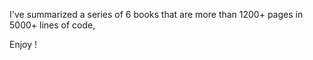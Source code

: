 I've summarized a series of 6 books that are more than 1200+ pages in 5000+ lines of code,

Enjoy !
